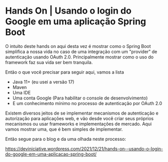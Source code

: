 # Hands On | Usando o login do Google em uma aplicação Spring Boot

O intuito deste hands on aqui desta vez é mostrar como o Spring Boot simplifica a nossa vida no caso de uma integração com um "provider" de autenticação usando OAuth 2.0. Principalmente mostrar como o uso do framework faz sua vida ser bem tranquila.

Então o que você precisar para seguir aqui, vamos a lista

- Java 11+ (eu usei a versão 17)
- Maven
- Uma IDE
- Uma conta Google (Para habilitar o console de desenvolvimento)
- E um conhecimento mínimo no processo de autenticação por OAuth 2.0

Existem diversos jeitos de se implementar mecanismos de autenticação e autorização para aplicações web, e vão desde você criar seus próprios mecanismos ou usar frameworks e implementações de mercado. Aqui vamos mostrar uma, que é bem simples de implementar.

Então segue para o blog e da uma olhada neste processo: 

https://deviniciative.wordpress.com/2021/12/21/hands-on--usando-o-login-do-google-em-uma-aplicacao-spring-boot/